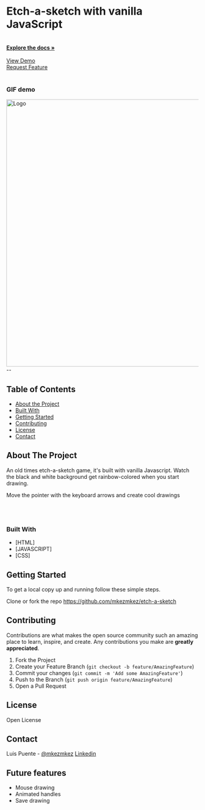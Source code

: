 <p align="center">
   
  # Etch-a-sketch with vanilla JavaScript
<br>
  <a href="https://github.com/mkezmkez/etch-a-sketch"><strong>Explore the docs »</strong></a>
<br>
<br> 
  <a href="https://mkezmkez.github.io/etch-a-sketch/">View Demo</a>
<br> 
    <a href="https://github.com/mkezmkez/etch-a-sketch/issues  ">Request Feature</a>
<br> 

<br> 


<h3> GIF demo </h3>

  <a href="https://mkezmkez.github.io/etch-a-sketch/">
    <img src="https://github.com/mkezmkez/etch-a-sketch/blob/master/hi.gif?raw=true" alt="Logo" width="700">
  </a>
--
  </p>

<!-- TABLE OF CONTENTS -->
## Table of Contents

* [About the Project](#about-the-project)
* [Built With](#built-with)
* [Getting Started](#getting-started)
* [Contributing](#contributing)
* [License](#license)
* [Contact](#contact)


<!-- ABOUT THE PROJECT -->
## About The Project

An old times etch-a-sketch game, it's built with vanilla Javascript. Watch the black and white background get rainbow-colored when you start drawing.

Move the pointer with the keyboard arrows and create cool drawings

<br>
<br>

### Built With

* [HTML]
* [JAVASCRIPT]
* [CSS]

<!-- GETTING STARTED -->
## Getting Started

To get a local copy up and running follow these simple steps.

Clone or fork the repo <https://github.com/mkezmkez/etch-a-sketch>


<!-- CONTRIBUTING --> 
## Contributing

Contributions are what makes the open source community such an amazing place to learn, inspire, and create. Any contributions you make are **greatly appreciated**.

1. Fork the Project
2. Create your Feature Branch (`git checkout -b feature/AmazingFeature`)
3. Commit your changes (`git commit -m 'Add some AmazingFeature'`)
4. Push to the Branch (`git push origin feature/AmazingFeature`)
5. Open a Pull Request



<!-- LICENSE -->
## License

Open License


<!-- CONTACT -->
## Contact

Luis Puente - [@mkezmkez](https://twitter.com/mkezkmez)
[Linkedin](https://www.linkedin.com/in/luis-puente-431114191/)

<!-- FUTURE FEATURES -->
## Future features
* Mouse drawing
* Animated handles
* Save drawing


